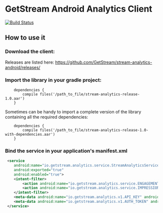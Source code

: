 # GetStream Android Analytics Client

[![Build Status](https://travis-ci.org/GetStream/stream-analytics-android.svg?branch=master)](https://travis-ci.org/GetStream/stream-analytics-android)

## How to use it

### Download the client:

Releases are listed here: https://github.com/GetStream/stream-analytics-android/releases/

### Import the library in your gradle project:

```
    dependencies {
        compile files('/path_to_file/stream-analytics-release-1.0.aar')
    }
```

Sometimes can be handy to import a complete version of the library containing all the
required dependencies:

```
    dependencies {
        compile files('/path_to_file/stream-analytics-release-1.0-with-dependencies.aar')
    }
```

### Bind the service in your application's manifest.xml

```xml
 <service
    android:name="io.getstream.analytics.service.StreamAnalyticsService"
    android:exported="true"
    android:enabled="true">
    <intent-filter>
        <action android:name="io.getstream.analytics.service.ENGAGEMENT" />
        <action android:name="io.getstream.analytics.service.IMPRESSION" />
    </intent-filter>
    <meta-data android:name="io.getstream.analytics.v1.API_KEY" android:value="@string/api_key" />
    <meta-data android:name="io.getstream.analytics.v1.AUTH_TOKEN" android:value="@string/jwt_token" />
 </service>
```
